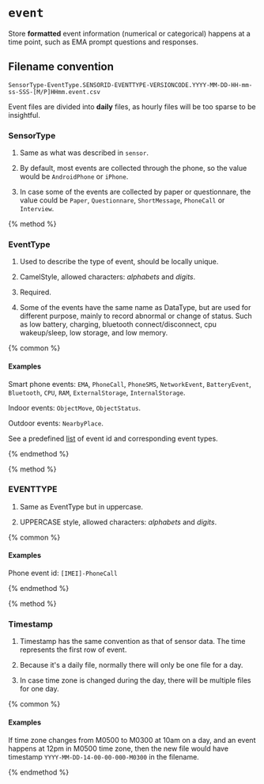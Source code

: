# `event`

Store **formatted** event information (numerical or categorical) happens at a time point, such as EMA prompt questions and responses.

## Filename convention

```
SensorType-EventType.SENSORID-EVENTTYPE-VERSIONCODE.YYYY-MM-DD-HH-mm-ss-SSS-[M/P]HHmm.event.csv
```

Event files are divided into **daily** files, as hourly files will be too sparse to be insightful.

### SensorType

1. Same as what was described in `sensor`.

2. By default, most events are collected through the phone, so the value would be `AndroidPhone` or `iPhone`.

3. In case some of the events are collected by paper or questionnare, the value could be `Paper`, `Questionnare`, `ShortMessage`, `PhoneCall` or `Interview`.

{% method %}
### EventType

1. Used to describe the type of event, should be locally unique.

2. CamelStyle, allowed characters: *alphabets* and *digits*.

3. Required.

4. Some of the events have the same name as DataType, but are used for different purpose, mainly to record abnormal or change of status. Such as low battery, charging, bluetooth connect/disconnect, cpu wakeup/sleep, low storage, and low memory.

{% common %}

#### Examples

Smart phone events: `EMA`, `PhoneCall`, `PhoneSMS`, `NetworkEvent`, `BatteryEvent`, `Bluetooth`, `CPU`, `RAM`, `ExternalStorage`, `InternalStorage`.

Indoor events: `ObjectMove`, `ObjectStatus`.

Outdoor events: `NearbyPlace`.

See a predefined [list](#) of event id and corresponding event types.

{% endmethod %}

{% method %}

### EVENTTYPE

1. Same as EventType but in uppercase.

2. UPPERCASE style, allowed characters: *alphabets* and *digits*.

{% common %}

#### Examples

Phone event id: `[IMEI]-PhoneCall`

{% endmethod %}

{% method %}

### Timestamp

1. Timestamp has the same convention as that of sensor data. The time represents the first row of event.

2. Because it's a daily file, normally there will only be one file for a day. 

3. In case time zone is changed during the day, there will be multiple files for one day.

{% common %}

#### Examples

If time zone changes from M0500 to M0300 at 10am on a day, and an event happens at 12pm in M0500 time zone, then the new file would have timestamp `YYYY-MM-DD-14-00-00-000-M0300` in the filename.



{% endmethod %}



